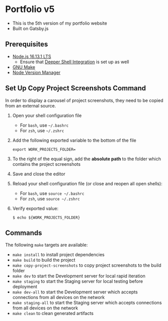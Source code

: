 # Portfolio v5

- This is the 5th version of my portfolio website
- Built on Gatsby.js

## Prerequisites

- [Node.js 16.13.1 LTS](https://nodejs.org/en/)
  - Ensure that [Deeper Shell Integration](https://github.com/nvm-sh/nvm#deeper-shell-integration) is set up as well
- [GNU Make](https://www.gnu.org/software/make/)
- [Node Version Manager](https://github.com/nvm-sh/nvm)

## Set Up Copy Project Screenshots Command

In order to display a carousel of project screenshots, they need to be copied from an external source.

1. Open your shell configuration file
   - For `bash`, use `~/.bashrc`
   - For `zsh`, use `~/.zshrc`
2. Add the following exported variable to the bottom of the file

   ```
   export WORK_PROJECTS_FOLDER=
   ```

3. To the right of the equal sign, add the **absolute path** to the folder which contains the project screenshots

4. Save and close the editor

5. Reload your shell configuration file (or close and reopen all open shells):

   - For `bash`, use `source ~/.bashrc`
   - For `zsh`, use `source ~/.zshrc`

6. Verify exported value:

   ```
   $ echo ${WORK_PROJECTS_FOLDER}
   ```

## Commands

The following `make` targets are available:

- `make install` to install project dependencies
- `make build` to build the project
- `make copy-project-screenshots` to copy project screenshots to the build folder
- `make dev` to start the Development server for local rapid iteration
- `make staging` to start the Staging server for local testing before deployment
- `make dev-all` to start the Development server which accepts connections from all devices on the network
- `make staging-all` to start the Staging server which accepts connections from all devices on the network
- `make clean` to clean generated artifacts

